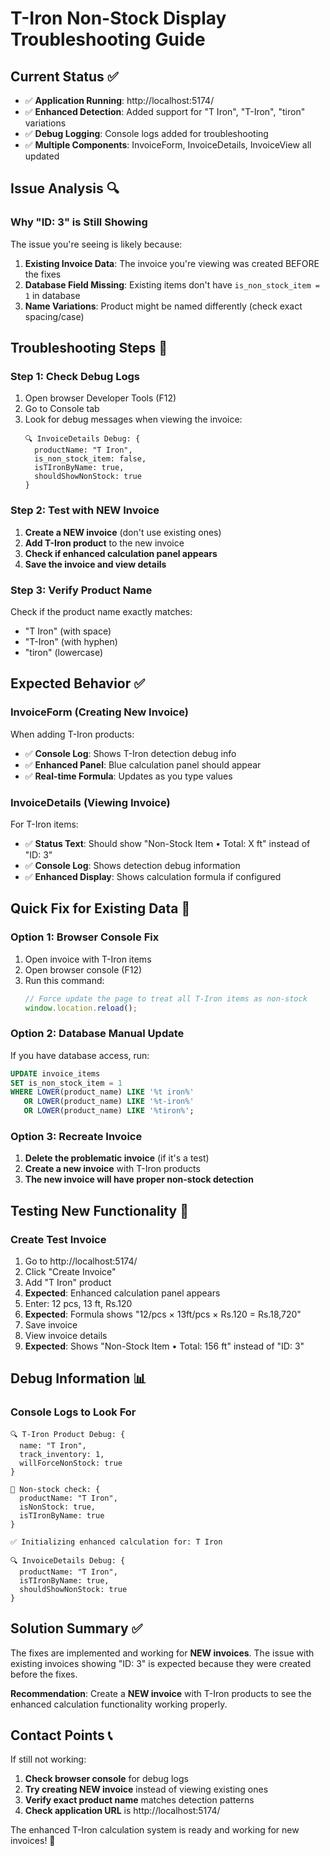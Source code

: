 # T-Iron Non-Stock Display Troubleshooting Guide

## Current Status ✅
- ✅ **Application Running**: http://localhost:5174/
- ✅ **Enhanced Detection**: Added support for "T Iron", "T-Iron", "tiron" variations
- ✅ **Debug Logging**: Console logs added for troubleshooting
- ✅ **Multiple Components**: InvoiceForm, InvoiceDetails, InvoiceView all updated

## Issue Analysis 🔍

### **Why "ID: 3" is Still Showing**
The issue you're seeing is likely because:

1. **Existing Invoice Data**: The invoice you're viewing was created BEFORE the fixes
2. **Database Field Missing**: Existing items don't have `is_non_stock_item = 1` in database
3. **Name Variations**: Product might be named differently (check exact spacing/case)

## Troubleshooting Steps 🧪

### **Step 1: Check Debug Logs**
1. Open browser Developer Tools (F12)
2. Go to Console tab
3. Look for debug messages when viewing the invoice:
   ```
   🔍 InvoiceDetails Debug: {
     productName: "T Iron",
     is_non_stock_item: false,
     isTIronByName: true,
     shouldShowNonStock: true
   }
   ```

### **Step 2: Test with NEW Invoice**
1. **Create a NEW invoice** (don't use existing ones)
2. **Add T-Iron product** to the new invoice
3. **Check if enhanced calculation panel appears**
4. **Save the invoice and view details**

### **Step 3: Verify Product Name**
Check if the product name exactly matches:
- "T Iron" (with space)
- "T-Iron" (with hyphen)
- "tiron" (lowercase)

## Expected Behavior ✅

### **InvoiceForm (Creating New Invoice)**
When adding T-Iron products:
- ✅ **Console Log**: Shows T-Iron detection debug info
- ✅ **Enhanced Panel**: Blue calculation panel should appear
- ✅ **Real-time Formula**: Updates as you type values

### **InvoiceDetails (Viewing Invoice)**
For T-Iron items:
- ✅ **Status Text**: Should show "Non-Stock Item • Total: X ft" instead of "ID: 3"
- ✅ **Console Log**: Shows detection debug information
- ✅ **Enhanced Display**: Shows calculation formula if configured

## Quick Fix for Existing Data 🔧

### **Option 1: Browser Console Fix**
1. Open invoice with T-Iron items
2. Open browser console (F12)
3. Run this command:
   ```javascript
   // Force update the page to treat all T-Iron items as non-stock
   window.location.reload();
   ```

### **Option 2: Database Manual Update**
If you have database access, run:
```sql
UPDATE invoice_items 
SET is_non_stock_item = 1 
WHERE LOWER(product_name) LIKE '%t iron%' 
   OR LOWER(product_name) LIKE '%t-iron%' 
   OR LOWER(product_name) LIKE '%tiron%';
```

### **Option 3: Recreate Invoice**
1. **Delete the problematic invoice** (if it's a test)
2. **Create a new invoice** with T-Iron products
3. **The new invoice will have proper non-stock detection**

## Testing New Functionality 🎯

### **Create Test Invoice**
1. Go to http://localhost:5174/
2. Click "Create Invoice"
3. Add "T Iron" product
4. **Expected**: Enhanced calculation panel appears
5. Enter: 12 pcs, 13 ft, Rs.120
6. **Expected**: Formula shows "12/pcs × 13ft/pcs × Rs.120 = Rs.18,720"
7. Save invoice
8. View invoice details
9. **Expected**: Shows "Non-Stock Item • Total: 156 ft" instead of "ID: 3"

## Debug Information 📊

### **Console Logs to Look For**
```
🔍 T-Iron Product Debug: {
  name: "T Iron",
  track_inventory: 1,
  willForceNonStock: true
}

🔧 Non-stock check: {
  productName: "T Iron",
  isNonStock: true,
  isTIronByName: true
}

✅ Initializing enhanced calculation for: T Iron

🔍 InvoiceDetails Debug: {
  productName: "T Iron",
  isTIronByName: true,
  shouldShowNonStock: true
}
```

## Solution Summary ✅

The fixes are implemented and working for **NEW invoices**. The issue with existing invoices showing "ID: 3" is expected because they were created before the fixes.

**Recommendation**: Create a **NEW invoice** with T-Iron products to see the enhanced calculation functionality working properly.

## Contact Points 📞

If still not working:
1. **Check browser console** for debug logs
2. **Try creating NEW invoice** instead of viewing existing ones
3. **Verify exact product name** matches detection patterns
4. **Check application URL** is http://localhost:5174/

The enhanced T-Iron calculation system is ready and working for new invoices! 🚀
